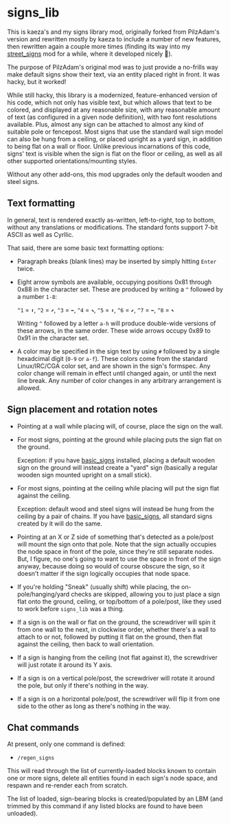 # signs_lib

This is kaeza's and my signs library mod, originally forked from PilzAdam's version and rewritten mostly by kaeza to include a number of new features, then rewritten again a couple more times (finding its way into my  [street_signs](https://forum.minetest.net/viewtopic.php?t=20866) mod for a while, where it developed nicely 🙂).

The purpose of PilzAdam's original mod was to just provide a no-frills way make default signs show their text, via an entity placed right in front.  It was hacky, but it worked!

While still hacky, this library is a modernized, feature-enhanced version of his code, which not only has visible text, but which allows that text to be colored, and displayed at any reasonable size, with any reasonable amount of text (as configured in a given node definition), with two font resolutions available. Plus, almost any sign can be attached to almost any kind of suitable pole or fencepost.  Most signs that use the standard wall sign model can also be hung from a ceiling, or placed upright as a yard sign, in addition to being flat on a wall or floor.  Unlike previous incarnations of this code, signs' text is visible when the sign is flat on the floor or ceiling, as well as all other supported orientations/mounting styles.

Without any other add-ons, this mod upgrades only the default wooden and steel signs.

## Text formatting

In general, text is rendered exactly as-written, left-to-right, top to bottom, without any translations or modifications.  The standard fonts support 7-bit ASCII as well as Cyrllic.

That said, there are some basic text formatting options:

* Paragraph breaks (blank lines) may be inserted by simply hitting `Enter` twice.

* Eight arrow symbols are available, occupying positions 0x81 through 0x88 in the character set.  These are produced by writing a `^` followed by a number `1-8`:

  `^1` = `⬆`, `^2` = `⬈`, `^3` = `➡`, `^4` = `⬊`, `^5` = `⬇`, `^6` = `⬋`, `^7` = `⬅`, `^8` = `⬉`

  Writing `^` followed by a letter `a-h` will produce double-wide versions of these arrows, in the same order.  These wide arrows occupy 0x89 to 0x91 in the character set.

* A color may be specified in the sign text by using `#` followed by a single hexadcimal digit (`0-9` or `a-f`).  These colors come from the standard Linux/IRC/CGA color set, and are shown in the sign's formspec.  Any color change will remain in effect until changed again, or until the next line break.  Any number of color changes in any arbitrary arrangement is allowed.

## Sign placement and rotation notes

* Pointing at a wall while placing will, of course, place the sign on the wall.

* For most signs, pointing at the ground while placing puts the sign flat on the ground.

  Exception: if you have [basic_signs](https://forum.minetest.net/viewtopic.php?f=11&t=23289) installed, placing a default wooden sign on the ground will instead create a "yard" sign (basically a regular wooden sign mounted upright on a small stick).

* For most signs, pointing at the ceiling while placing will put the sign flat against the ceiling.

  Exception: default wood and steel signs will instead be hung from the ceiling by a pair of chains.  If you have [basic_signs](https://forum.minetest.net/viewtopic.php?f=11&t=23289), all standard signs created by it will do the same.

* Pointing at an X or Z side of something that's detected as a pole/post will mount the sign onto that pole.  Note that the sign actually occupies the node space in front of the pole, since they're still separate nodes.  But, I figure, no one's going to want to use the space in front of the sign anyway, because doing so would of course obscure the sign, so it doesn't matter if the sign logically occupies that node space.

* If you're holding "Sneak" (usually shift) while placing, the on-pole/hanging/yard checks are skipped, allowing you to just place a sign flat onto the ground, ceiling, or top/bottom of a pole/post, like they used to work before `signs_lib` was a thing.

* If a sign is on the wall or flat on the ground, the screwdriver will spin it from one wall to the next, in clockwise order, whether there's a wall to attach to or not, followed by putting it flat on the ground, then flat against the ceiling, then back to wall orientation.

* If a sign is hanging from the ceiling (not flat against it), the screwdriver will just rotate it around its Y axis.

* If a sign is on a vertical pole/post, the screwdriver will rotate it around the pole, but only if there's nothing in the way.

* If a sign is on a horizontal pole/post, the screwdriver will flip it from one side to the other as long as there's nothing in the way.

## Chat commands

At present, only one command is defined:

* `/regen_signs`

This will read through the list of currently-loaded blocks known to contain one or more signs, delete all entities found in each sign's node space, and respawn and re-render each from scratch.

The list of loaded, sign-bearing blocks is created/populated by an LBM (and trimmed by this command if any listed blocks are found to have been unloaded).
